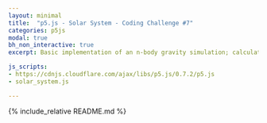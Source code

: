 ```yaml
---
layout: minimal
title:  "p5.js - Solar System - Coding Challenge #7"
categories: p5js
modal: true
bh_non_interactive: true
excerpt: Basic implementation of an n-body gravity simulation; calculates initial orbital velocity of planets to get things going.

js_scripts:
- https://cdnjs.cloudflare.com/ajax/libs/p5.js/0.7.2/p5.js
- solar_system.js

---
```


{% include_relative README.md %}
